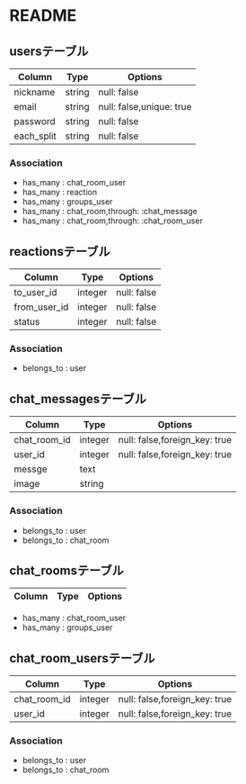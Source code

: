 # README

## usersテーブル

|Column|Type|Options|
|------|----|-------|
|nickname|string|null: false|
|email|string|null: false,unique: true|
|password|string|null: false|
|each_split|string|null: false|

### Association

- has_many : chat_room_user
- has_many : reaction
- has_many : groups_user
- has_many : chat_room,through: :chat_message
- has_many : chat_room,through: :chat_room_user


## reactionsテーブル

|Column|Type|Options|
|------|----|-------|
|to_user_id|integer|null: false|
|from_user_id|integer|null: false|
|status|integer|null: false|

### Association

- belongs_to : user

## chat_messagesテーブル

|Column|Type|Options|
|------|----|-------|
|chat_room_id|integer|null: false,foreign_key: true|
|user_id|integer|null: false,foreign_key: true|
|messge|text||
|image|string||

### Association

- belongs_to : user
- belongs_to : chat_room

## chat_roomsテーブル

|Column|Type|Options|
|------|----|-------|

- has_many : chat_room_user
- has_many : groups_user

## chat_room_usersテーブル

|Column|Type|Options|
|------|----|-------|
|chat_room_id|integer|null: false,foreign_key: true|
|user_id|integer|null: false,foreign_key: true|

### Association

- belongs_to : user
- belongs_to : chat_room
